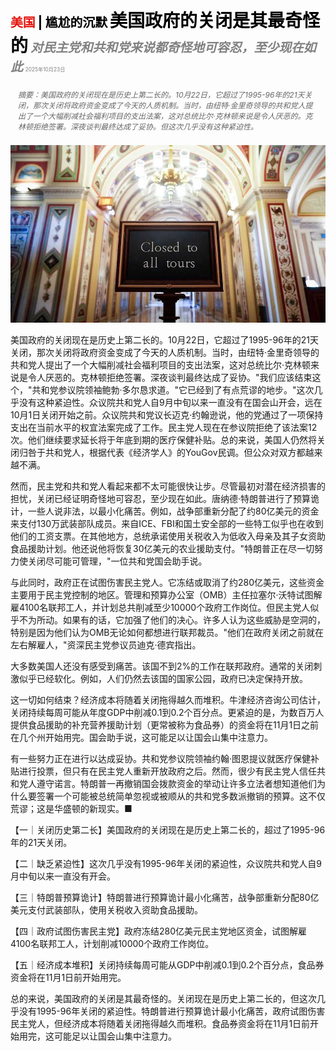 <span style="color:#E3120B; font-size:14.9pt; font-weight:bold;">美国</span> <span style="color:#000000; font-size:14.9pt; font-weight:bold;">| 尴尬的沉默</span>
<span style="color:#000000; font-size:21.0pt; font-weight:bold;">美国政府的关闭是其最奇怪的</span>
<span style="color:#808080; font-size:14.9pt; font-weight:bold; font-style:italic;">对民主党和共和党来说都奇怪地可容忍，至少现在如此</span>
<span style="color:#808080; font-size:6.2pt;">2025年10月23日</span>

<div style="padding:8px 12px; color:#666; font-size:9.0pt; font-style:italic; margin:12px 0;">摘要：美国政府的关闭现在是历史上第二长的。10月22日，它超过了1995-96年的21天关闭，那次关闭将政府资金变成了今天的人质机制。当时，由纽特·金里奇领导的共和党人提出了一个大幅削减社会福利项目的支出法案，这对总统比尔·克林顿来说是令人厌恶的。克林顿拒绝签署。深夜谈判最终达成了妥协。但这次几乎没有这种紧迫性。</div>

![](../images/015_Americas_government_shutdown_is_its_weirdest_yet/p0066_img01.jpeg)

美国政府的关闭现在是历史上第二长的。10月22日，它超过了1995-96年的21天关闭，那次关闭将政府资金变成了今天的人质机制。当时，由纽特·金里奇领导的共和党人提出了一个大幅削减社会福利项目的支出法案，这对总统比尔·克林顿来说是令人厌恶的。克林顿拒绝签署。深夜谈判最终达成了妥协。"我们应该结束这个，"共和党参议院领袖鲍勃·多尔恳求道。"它已经到了有点荒谬的地步。"这次几乎没有这种紧迫性。众议院共和党人自9月中旬以来一直没有在国会山开会，远在10月1日关闭开始之前。众议院共和党议长迈克·约翰逊说，他的党通过了一项保持支出在当前水平的权宜法案完成了工作。民主党人现在在参议院拒绝了该法案12次。他们继续要求延长将于年底到期的医疗保健补贴。总的来说，美国人仍然将关闭归咎于共和党人，根据代表《经济学人》的YouGov民调。但公众对双方都越来越不满。

然而，民主党和共和党人看起来都不太可能很快让步。尽管最初对潜在经济损害的担忧，关闭已经证明奇怪地可容忍，至少现在如此。唐纳德·特朗普进行了预算诡计，一些人说非法，以最小化痛苦。例如，战争部重新分配了约80亿美元的资金来支付130万武装部队成员。来自ICE、FBI和国土安全部的一些特工似乎也在收到他们的工资支票。在其他地方，总统承诺使用关税收入为低收入母亲及其子女资助食品援助计划。他还说他将恢复30亿美元的农业援助支付。"特朗普正在尽一切努力使关闭尽可能可管理，"一位共和党国会助手说。

与此同时，政府正在试图伤害民主党人。它冻结或取消了约280亿美元，这些资金主要用于民主党控制的地区。管理和预算办公室（OMB）主任拉塞尔·沃特试图解雇4100名联邦工人，并计划总共削减至少10000个政府工作岗位。但民主党人似乎不为所动。如果有的话，它加强了他们的决心。许多人认为这些威胁是空洞的，特别是因为他们认为OMB无论如何都想进行联邦裁员。"他们在政府关闭之前就在左右解雇人，"资深民主党参议员迪克·德宾指出。

大多数美国人还没有感受到痛苦。该国不到2%的工作在联邦政府。通常的关闭刺激似乎已经软化。例如，人们仍然去该国的国家公园，政府已决定保持开放。

这一切如何结束？经济成本将随着关闭拖得越久而堆积。牛津经济咨询公司估计，关闭持续每周可能从年度GDP中削减0.1到0.2个百分点。更紧迫的是，为数百万人提供食品援助的补充营养援助计划（更常被称为食品券）的资金将在11月1日之前在几个州开始用完。国会助手说，这可能足以让国会山集中注意力。

有一些努力正在进行以达成妥协。共和党参议院领袖约翰·图恩提议就医疗保健补贴进行投票，但只有在民主党人重新开放政府之后。然而，很少有民主党人信任共和党人遵守诺言。特朗普一再撤销国会拨款资金的举动让许多立法者想知道他们为什么要签署一个可能被总统简单忽视或被顺从的共和党多数派撤销的预算。这不仅荒谬；这是华盛顿的新现实。■

【一｜关闭历史第二长】美国政府的关闭现在是历史上第二长的，超过了1995-96年的21天关闭。

【二｜缺乏紧迫性】这次几乎没有1995-96年关闭的紧迫性，众议院共和党人自9月中旬以来一直没有开会。

【三｜特朗普预算诡计】特朗普进行预算诡计最小化痛苦，战争部重新分配80亿美元支付武装部队，使用关税收入资助食品援助。

【四｜政府试图伤害民主党】政府冻结280亿美元民主党地区资金，试图解雇4100名联邦工人，计划削减10000个政府工作岗位。

【五｜经济成本堆积】关闭持续每周可能从GDP中削减0.1到0.2个百分点，食品券资金将在11月1日前开始用完。

总的来说，美国政府的关闭是其最奇怪的。关闭现在是历史上第二长的，但这次几乎没有1995-96年关闭的紧迫性。特朗普进行预算诡计最小化痛苦，政府试图伤害民主党人，但经济成本将随着关闭拖得越久而堆积。食品券资金将在11月1日前开始用完，这可能足以让国会山集中注意力。
